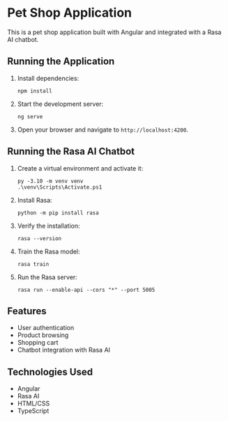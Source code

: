 # Pet Shop Application

This is a pet shop application built with Angular and integrated with a Rasa AI chatbot.

## Running the Application

1. Install dependencies:
   ```
   npm install
   ```

2. Start the development server:
   ```
   ng serve
   ```

3. Open your browser and navigate to `http://localhost:4200`.

## Running the Rasa AI Chatbot

1. Create a virtual environment and activate it:
   ```
   py -3.10 -m venv venv
   .\venv\Scripts\Activate.ps1
   ```

2. Install Rasa:
   ```
   python -m pip install rasa
   ```

3. Verify the installation:
   ```
   rasa --version
   ```

4. Train the Rasa model:
   ```
   rasa train
   ```

5. Run the Rasa server:
   ```
   rasa run --enable-api --cors "*" --port 5005
   ```

## Features

- User authentication
- Product browsing
- Shopping cart
- Chatbot integration with Rasa AI

## Technologies Used

- Angular
- Rasa AI
- HTML/CSS
- TypeScript 